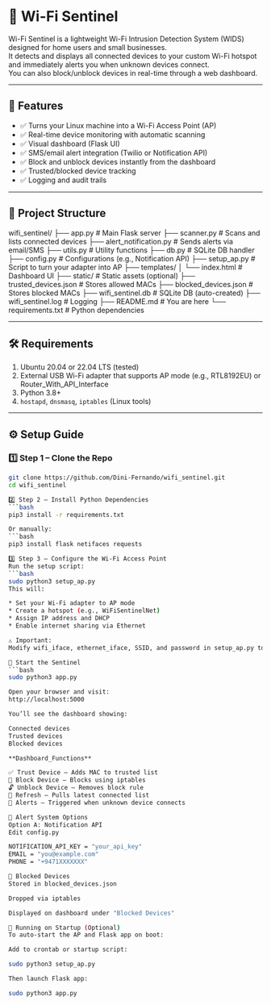 # 📡 Wi-Fi Sentinel

Wi-Fi Sentinel is a lightweight Wi-Fi Intrusion Detection System (WIDS) designed for home users and small businesses.  
It detects and displays all connected devices to your custom Wi-Fi hotspot and immediately alerts you when unknown devices connect.  
You can also block/unblock devices in real-time through a web dashboard.

---

## 🚀 Features

- ✅ Turns your Linux machine into a Wi-Fi Access Point (AP)  
- ✅ Real-time device monitoring with automatic scanning  
- ✅ Visual dashboard (Flask UI)  
- ✅ SMS/email alert integration (Twilio or Notification API)  
- ✅ Block and unblock devices instantly from the dashboard  
- ✅ Trusted/blocked device tracking  
- ✅ Logging and audit trails  

---

## 📂 Project Structure

wifi_sentinel/
├── app.py # Main Flask server
├── scanner.py # Scans and lists connected devices
├── alert_notification.py # Sends alerts via email/SMS
├── utils.py # Utility functions
├── db.py # SQLite DB handler
├── config.py # Configurations (e.g., Notification API)
├── setup_ap.py # Script to turn your adapter into AP
├── templates/
│ └── index.html # Dashboard UI
├── static/ # Static assets (optional)
├── trusted_devices.json # Stores allowed MACs
├── blocked_devices.json # Stores blocked MACs
├── wifi_sentinel.db # SQLite DB (auto-created)
├── wifi_sentinel.log # Logging
├── README.md # You are here
└── requirements.txt # Python dependencies


---

## 🛠 Requirements

1. Ubuntu 20.04 or 22.04 LTS (tested)  
2. External USB Wi-Fi adapter that supports AP mode (e.g., RTL8192EU) or Router_With_API_Interface  
3. Python 3.8+  
4. `hostapd`, `dnsmasq`, `iptables` (Linux tools)  

---

## ⚙️ Setup Guide

### 1️⃣ Step 1 – Clone the Repo

```bash
git clone https://github.com/Dini-Fernando/wifi_sentinel.git
cd wifi_sentinel

2️⃣ Step 2 – Install Python Dependencies
```bash
pip3 install -r requirements.txt

Or manually:
```bash
pip3 install flask netifaces requests

3️⃣ Step 3 – Configure the Wi-Fi Access Point
Run the setup script:
```bash
sudo python3 setup_ap.py
This will:

* Set your Wi-Fi adapter to AP mode
* Create a hotspot (e.g., WiFiSentinelNet)
* Assign IP address and DHCP
* Enable internet sharing via Ethernet

⚠️ Important:
Modify wifi_iface, ethernet_iface, SSID, and password in setup_ap.py to match your system.

📡 Start the Sentinel
```bash
sudo python3 app.py

Open your browser and visit:
http://localhost:5000

You’ll see the dashboard showing:

Connected devices
Trusted devices
Blocked devices

**Dashboard_Functions**

✅ Trust Device – Adds MAC to trusted list
🚫 Block Device – Blocks using iptables
🔓 Unblock Device – Removes block rule
🔄 Refresh – Pulls latest connected list
📩 Alerts – Triggered when unknown device connects

🔔 Alert System Options
Option A: Notification API
Edit config.py

NOTIFICATION_API_KEY = "your_api_key"
EMAIL = "you@example.com"
PHONE = "+9471XXXXXXX"

🚫 Blocked Devices
Stored in blocked_devices.json

Dropped via iptables

Displayed on dashboard under "Blocked Devices"

🔄 Running on Startup (Optional)
To auto-start the AP and Flask app on boot:

Add to crontab or startup script:

sudo python3 setup_ap.py

Then launch Flask app:

sudo python3 app.py


